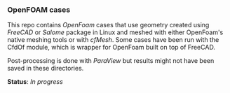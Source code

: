 ### OpenFOAM cases

This repo contains *OpenFoam* cases that use geometry created using *FreeCAD* or *Salome* package in Linux and meshed with either OpenFoam's native meshing tools or with *cfMesh*.
Some cases have been run with the CfdOf module, which is wrapper for OpenFoam built on top of FreeCAD. 

Post-processing is done with *ParaView* but results might not have been saved in these directories.   

**Status**: *In progress*
   
